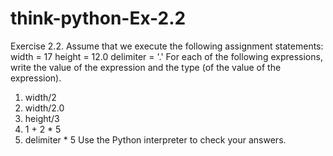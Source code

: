 # think-python-Ex-2.2
Exercise 2.2. Assume that we execute the following assignment statements:
width = 17
height = 12.0
delimiter = '.'
For each of the following expressions, write the value of the expression and the type (of the value of
the expression).
1. width/2
2. width/2.0
3. height/3
4. 1 + 2 * 5
5. delimiter * 5
Use the Python interpreter to check your answers.

